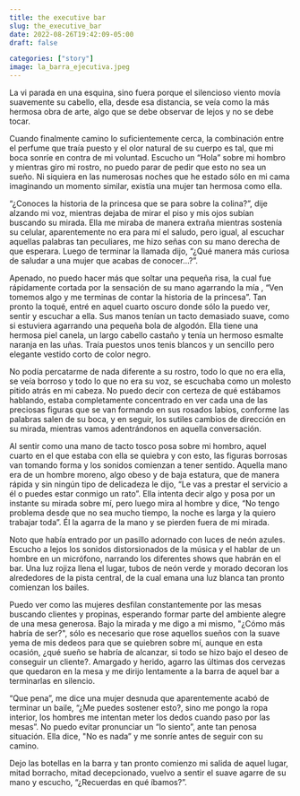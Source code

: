 ```yaml
---
title: the executive bar
slug: the_executive_bar
date: 2022-08-26T19:42:09-05:00
draft: false

categories: ["story"]
image: la_barra_ejecutiva.jpeg
---
```


La vi parada en una esquina, sino fuera porque el silencioso viento movía
suavemente su cabello, ella, desde esa distancia, se veía como la más hermosa
obra de arte, algo que se debe observar de lejos y no se debe tocar.

Cuando finalmente camino lo suficientemente cerca, la combinación entre el
perfume que traía puesto y el olor natural de su cuerpo es tal, que mi boca
sonríe en contra de mi voluntad. Escucho un “Hola” sobre mi hombro y mientras
giro mi rostro, no puedo parar de pedir que esto no sea un sueño. Ni siquiera
en las numerosas noches que he estado sólo en mi cama imaginando un momento
similar, existía una mujer tan hermosa como ella.

“¿Conoces la historia de la princesa que se para sobre la colina?”, dije
alzando mi voz, mientras dejaba de mirar el piso y mis ojos subían buscando su
mirada. Ella me miraba de manera extraña mientras sostenía su celular,
aparentemente no era para mí el saludo, pero igual, al escuchar aquellas
palabras tan peculiares, me hizo señas con su mano derecha de que esperara.
Luego de terminar la llamada dijo, “¿Qué manera más curiosa de saludar a una
mujer que acabas de conocer…?”.

Apenado, no puedo hacer más que soltar una pequeña risa, la cual fue
rápidamente cortada por la sensación de su mano agarrando la mía , “Ven tomemos
algo y me terminas de contar la historia de la princesa”. Tan pronto la toqué,
entré en aquel cuarto oscuro donde sólo la puedo ver, sentir y escuchar a ella.
Sus manos tenían un tacto demasiado suave, como si estuviera agarrando una
pequeña bola de algodón. Ella tiene una hermosa piel canela, un largo cabello
castaño y tenía un hermoso esmalte naranja en las uñas. Traía puestos unos
tenis blancos y un sencillo pero elegante vestido corto de color negro.

No podía percatarme de nada diferente a su rostro, todo lo que no era ella, se
veía borroso y todo lo que no era su voz, se escuchaba como un molesto pitido
atrás en mi cabeza. No puedo decir con certeza de qué estábamos hablando,
estaba completamente concentrado en ver cada una de las preciosas figuras que
se van formando en sus rosados labios, conforme las palabras salen de su boca,
y en seguir, los sutiles cambios de dirección en su mirada, mientras vamos
adentrándonos en aquella conversación.

Al sentir como una mano de tacto tosco posa sobre mi hombro, aquel cuarto en el
que estaba con ella se quiebra y con esto, las figuras borrosas van tomando
forma y los sonidos comienzan a tener sentido. Aquella mano era de un hombre
moreno, algo obeso y de baja estatura, que de manera rápida y sin ningún tipo
de delicadeza le dijo, “Le vas a prestar el servicio a él o puedes estar
conmigo un rato”. Ella intenta decir algo y posa por un instante su mirada
sobre mí, pero luego mira al hombre y dice, “No tengo problema desde que no sea
mucho tiempo, la noche es larga y la quiero trabajar toda”. Él la agarra de la
mano y se pierden fuera de mi mirada.

Noto que había entrado por un pasillo adornado con luces de neón azules.
Escucho a lejos los sonidos distorsionados de la música y el hablar de un
hombre en un micrófono, narrando los diferentes shows que habrán en el bar.
Una luz rojiza llena el lugar, tubos de neón verde y morado decoran los
alrededores de la pista central, de la cual emana una luz blanca tan pronto
comienzan los bailes.

Puedo ver como las mujeres desfilan constantemente por las mesas buscando
clientes y propinas, esperando formar parte del ambiente alegre de una mesa
generosa. Bajo la mirada y me digo a mi mismo, "¿Cómo más habría de ser?",
sólo es necesario que rose aquellos sueños con la suave yema de mis dedeos para
que se quiebren sobre mí, aunque en esta ocasión, ¿qué sueño se habría de
alcanzar, si todo se hizo bajo el deseo de conseguir un cliente?. Amargado y
herido, agarro las últimas dos cervezas que quedaron en la mesa y me dirijo
lentamente a la barra de aquel bar a terminarlas en silencio.

“Que pena”, me dice una mujer desnuda que aparentemente acabó de terminar un
baile, “¿Me puedes sostener esto?, sino me pongo la ropa interior, los hombres
me intentan meter los dedos cuando paso por las mesas”. No puedo evitar
pronunciar un “lo siento”, ante tan penosa situación. Ella dice, "No es nada” y
me sonríe antes de seguir con su camino.

Dejo las botellas en la barra y tan pronto comienzo mi salida de aquel lugar,
mitad borracho, mitad decepcionado, vuelvo a sentir el suave agarre de su mano
y escucho, “¿Recuerdas en qué íbamos?”.
